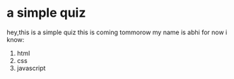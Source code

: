 # a simple quiz
hey,this is a simple quiz this is coming tommorow
my name is abhi 
for now i know:
1. html
2. css
3. javascript
